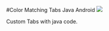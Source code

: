 #Color Matching Tabs Java Android       [![](https://jitpack.io/v/omermalix/ColorMatchingTabsAndroid.svg)](https://jitpack.io/#omermalix/ColorMatchingTabsAndroid)

Custom Tabs with java code.

